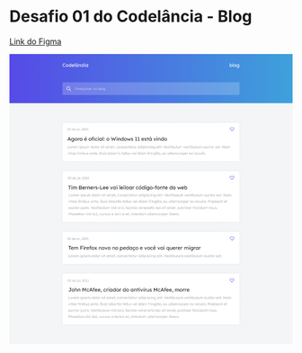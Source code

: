 # Desafio 01 do Codelância - Blog

[Link do Figma](https://www.figma.com/file/Yb9IBH56g7T1hdIyZ3BMNO/Codel%C3%A2ndia-Desafios?node-id=0%3A1)

![](/codelandia/01/assets/images/page.png)
